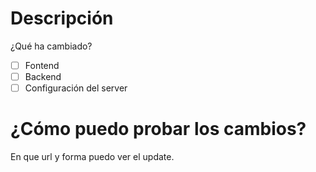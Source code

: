 # Descripción
¿Qué ha cambiado?

- [ ] Fontend
- [ ] Backend
- [ ] Configuración del server

# ¿Cómo puedo probar los cambios?
En que url y forma puedo ver el update.
